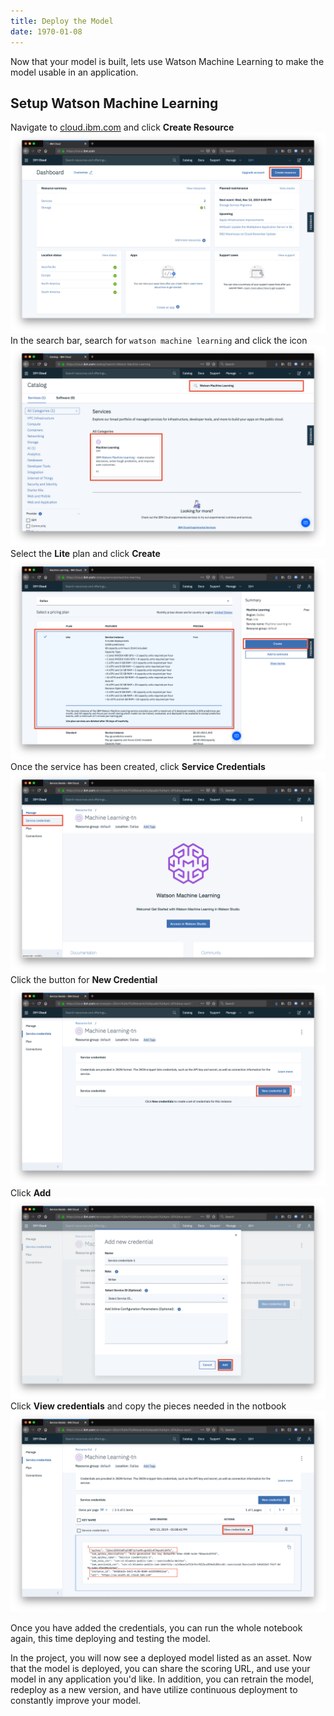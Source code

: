 ```yaml
---
title: Deploy the Model
date: 1970-01-08
---
```

Now that your model is built, lets use Watson Machine Learning to make the model usable in an application. 

##  Setup Watson Machine Learning
Navigate to [cloud.ibm.com](https://cloud.ibm.com/) and click **Create Resource**
![](assets/create-resource-cloud.png)
In the search bar, search for `watson machine learning` and click the icon
![](assets/select-wml.png)
Select the **Lite** plan and click **Create**
![](assets/create-wml.png)
Once the service has been created, click **Service Credentials**
![](assets/wml-service-cred.png)
Click the button for **New Credential**
![](assets/wml-new-cred.png)
Click **Add**
![](assets/wml-add-cred.png)
Click **View credentials** and copy the pieces needed in the notbook
![](assets/wml-view-cred.png)

Once you have added the credentials, you can run the whole notebook again, this time deploying and testing the model. 

In the project, you will now see a deployed model listed as an asset. Now that the model is deployed, you can share the scoring URL, and use your model in any application you'd like. In addition, you can retrain the model, redeploy as a new version, and have utilize continuous deployment to constantly improve your model.